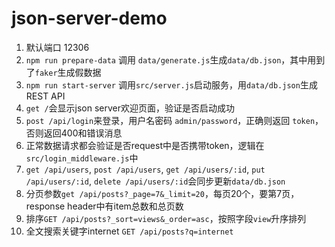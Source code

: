 # json-server-demo

1. 默认端口 12306
2. `npm run prepare-data` 调用 `data/generate.js`生成`data/db.json`，其中用到了`faker`生成假数据
3. `npm run start-server` 调用`src/server.js`启动服务，用`data/db.json`生成REST API
4. `get /`会显示json server欢迎页面，验证是否启动成功
5. `post /api/login`来登录，用户名密码 `admin/password`，正确则返回 `token`，否则返回400和错误消息
6. 正常数据请求都会验证是否request中是否携带token，逻辑在`src/login_middleware.js`中
7. `get /api/users`, `post /api/users`, `get /api/users/:id`, `put /api/users/:id`, `delete /api/users/:id`会同步更新`data/db.json`
8. 分页参数`get /api/posts?_page=7&_limit=20`，每页20个，要第7页，response header中有item总数和总页数
9. 排序`GET /api/posts?_sort=views&_order=asc`，按照字段`view`升序排列
10. 全文搜索关键字internet `GET /api/posts?q=internet`
